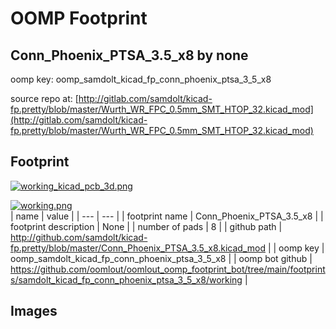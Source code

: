 # OOMP Footprint  
## Conn_Phoenix_PTSA_3.5_x8  by none  
  
oomp key: oomp_samdolt_kicad_fp_conn_phoenix_ptsa_3_5_x8  
  
source repo at: [http://gitlab.com/samdolt/kicad-fp.pretty/blob/master/Wurth_WR_FPC_0.5mm_SMT_HTOP_32.kicad_mod](http://gitlab.com/samdolt/kicad-fp.pretty/blob/master/Wurth_WR_FPC_0.5mm_SMT_HTOP_32.kicad_mod)  
## Footprint  
  
[![working_kicad_pcb_3d.png](working_kicad_pcb_3d_600.png)](working_kicad_pcb_3d.png)  
  
[![working.png](working_600.png)](working.png)  
| name | value | 
| --- | --- | 
| footprint name | Conn_Phoenix_PTSA_3.5_x8 | 
| footprint description | None | 
| number of pads | 8 | 
| github path | http://github.com/samdolt/kicad-fp.pretty/blob/master/Conn_Phoenix_PTSA_3.5_x8.kicad_mod | 
| oomp key | oomp_samdolt_kicad_fp_conn_phoenix_ptsa_3_5_x8 | 
| oomp bot github | https://github.com/oomlout/oomlout_oomp_footprint_bot/tree/main/footprints/samdolt_kicad_fp_conn_phoenix_ptsa_3_5_x8/working | 
## Images  
